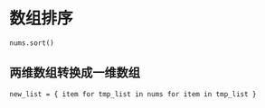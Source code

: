 # 数组排序

```
nums.sort()
```

## 两维数组转换成一维数组

```
new_list = { item for tmp_list in nums for item in tmp_list }
```

